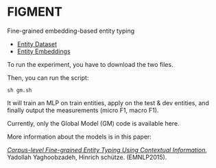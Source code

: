 # FIGMENT
Fine-grained embedding-based entity typing

<ul>
     <li><a href="http://cistern.cis.lmu.de/figment/entitydatasets.tar.gz">Entity Dataset</a></li>
     <li><a href="http://cistern.cis.lmu.de/figment/embeddings.txt">Entity Embeddings</a></li>
</ul>


To run the experiment, you have to download the two files.

Then, you can run the script:


```
sh gm.sh
```

It will train an MLP on train entities, apply on the test & dev entities, and finally output the 
measurements (micro F1, macro F1). 

Currently, only the Global Model (GM) code is available here. 


More information about the models is in this paper:

<a href="https://github.com/yyaghoobzadeh/figment/blob/master/EMNLP2015figment.pdf
">*Corpus-level Fine-grained Entity Typing Using Contextual Information*</a>,
Yadollah Yaghoobzadeh, Hinrich schütze. (EMNLP2015). 

